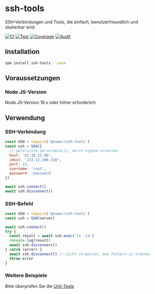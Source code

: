 # ssh-tools

SSH-Verbindungen und Tools, die einfach, benutzerfreundlich und skalierbar sind.

[![CI](https://github.com/sumor-cloud/ssh-tools/actions/workflows/ci.yml/badge.svg)](https://github.com/sumor-cloud/ssh-tools/actions/workflows/ci.yml)
[![Test](https://github.com/sumor-cloud/ssh-tools/actions/workflows/ut.yml/badge.svg)](https://github.com/sumor-cloud/ssh-tools/actions/workflows/ut.yml)
[![Coverage](https://github.com/sumor-cloud/ssh-tools/actions/workflows/coverage.yml/badge.svg)](https://github.com/sumor-cloud/ssh-tools/actions/workflows/coverage.yml)
[![Audit](https://github.com/sumor-cloud/ssh-tools/actions/workflows/audit.yml/badge.svg)](https://github.com/sumor-cloud/ssh-tools/actions/workflows/audit.yml)

## Installation

```bash
npm install ssh-tools --save
```

## Voraussetzungen

### Node.JS-Version

Node.JS-Version 18.x oder höher erforderlich

## Verwendung

### SSH-Verbindung

```javascript
const SSH = require('@sumor/ssh-tools')
const ssh = SSH({
  // gefälschte Serverdetails, durch eigene ersetzen
  host: '62.16.12.88',
  iHost: '172.11.200.330',
  port: 22,
  username: 'root',
  password: 'password'
})

await ssh.connect()
await ssh.disconnect()
```

### SSH-Befehl

```javascript
const SSH = require('@sumor/ssh-tools')
const ssh = SSH(server)

await ssh.connect()
try {
  const result = await ssh.exec('ls -la')
  console.log(result)
  await ssh.disconnect()
} catch (error) {
  await ssh.disconnect() // nicht vergessen, bei Fehlern zu trennen
  throw error
}
```

### Weitere Beispiele

Bitte überprüfen Sie die [Unit-Tests](https://github.com/sumor-cloud/ssh-tools/tree/main/test)
